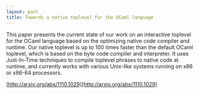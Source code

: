 ```yaml
---
layout: post
title: Towards a native toplevel for the OCaml language
---
```


This paper presents the current state of our work on an interactive toplevel for the OCaml language based on the optimizing native code compiler and runtime. Our native toplevel is up to 100 times faster than the default OCaml toplevel, which is based on the byte code compiler and interpreter. It uses Just-In-Time techniques to compile toplevel phrases to native code at runtime, and currently works with various Unix-like systems running on x86 or x86-64 processors.

[http://arxiv.org/abs/1110.1029](http://arxiv.org/abs/1110.1029)
